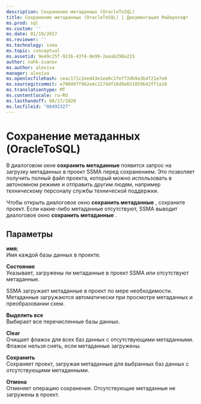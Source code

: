 ```yaml
---
description: Сохранение метаданных (OracleToSQL)
title: Сохранение метаданных (OracleToSQL) | Документация Майкрософт
ms.prod: sql
ms.custom: ''
ms.date: 01/19/2017
ms.reviewer: ''
ms.technology: ssma
ms.topic: conceptual
ms.assetid: 9e49c25f-9216-43f4-8e99-2eaab298e215
author: nahk-ivanov
ms.author: alexiva
manager: alexiva
ms.openlocfilehash: ceac171c2eed43e1ee0c1feff2db9a3b4f21e7e0
ms.sourcegitcommit: e700497f962e4c2274df16d9e651059b42ff1a10
ms.translationtype: MT
ms.contentlocale: ru-RU
ms.lasthandoff: 08/17/2020
ms.locfileid: "88492327"
---
```

# <a name="save-metadata--oracletosql"></a>Сохранение метаданных (OracleToSQL)
В диалоговом окне **сохранить метаданные** появится запрос на загрузку метаданных в проект SSMA перед сохранением. Это позволяет получить полный файл проекта, который можно использовать в автономном режиме и отправить другим людям, например техническому персоналу службы технической поддержки.  
  
Чтобы открыть диалоговое окно **сохранить метаданные** , сохраните проект. Если какие-либо метаданные отсутствуют, SSMA выводит диалоговое окно **сохранить метаданные** .  
  
## <a name="options"></a>Параметры  
**имя**;  
Имя каждой базы данных в проекте.  
  
**Состояние**  
Указывает, загружены ли метаданные в проект SSMA или отсутствуют метаданные.  
  
SSMA загружает метаданные в проект по мере необходимости. Метаданные загружаются автоматически при просмотре метаданных и преобразовании схем.  
  
**Выделить все**  
Выбирает все перечисленные базы данных.  
  
**Clear**  
Очищает флажок для всех баз данных с отсутствующими метаданными. Флажок нельзя снять, если метаданные загружены.  
  
**Сохранить**  
Сохраняет проект, загружая метаданные для выбранных баз данных с отсутствующими метаданными.  
  
**Отмена**  
Отменяет операцию сохранения. Отсутствующие метаданные не загружены в проект.  
  
